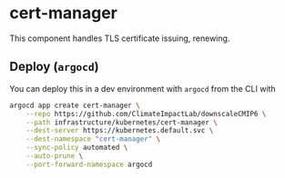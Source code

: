 # cert-manager

This component handles TLS certificate issuing, renewing.

## Deploy (`argocd`)

You can deploy this in a dev environment with `argocd` from the CLI with

```bash
argocd app create cert-manager \
    --repo https://github.com/ClimateImpactLab/downscaleCMIP6 \
    --path infrastructure/kubernetes/cert-manager \
    --dest-server https://kubernetes.default.svc \
    --dest-namespace "cert-manager" \
    --sync-policy automated \
    --auto-prune \
    --port-forward-namespace argocd
```
